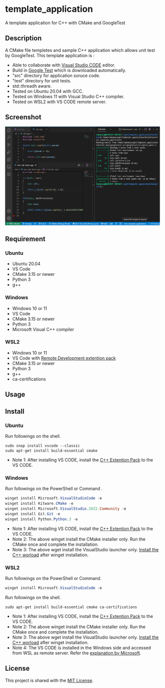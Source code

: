 # template_application
A template application for C++ with CMake and GoogleTest
## Description
A CMake file templetes and sample C++ application which allows unit test by GoogleTest. This template application is :
- Able to collaborate with [Visual Studio CODE](https://azure.microsoft.com/ja-jp/products/visual-studio-code/) editor.
- Build in [Google Test](https://github.com/google/googletest) which is downloaded automatically.
- "src" directory for application soruce code.
- "test" directory for unit tests. 
- std::threadh aware. 
- Tested on Ubuntu 20.04  with GCC.
- Tested on Windows 11 with Visual Studio C++ compiler.
- Tested on WSL2 with VS CODE remote server.
## Screenshot
![](image/screenshot.png)
## Requirement
### Ubuntu
- Ubuntu 20.04
- VS Code
- CMake 3.15 or newer
- Python 3
- g++


### Windows
- Windows 10 or 11
- VS Code
- CMake 3.15 or newer
- Python 3
- Microsoft Visual C++ compiler 

### WSL2
- Windows 10 or 11
- VS Code with [Remote Development extention pack](https://marketplace.visualstudio.com/items?itemName=ms-vscode-remote.vscode-remote-extensionpack)
- CMake 3.15 or newer
- Python 3
- g++
- ca-certifications 


## Usage
## Install
 
### Ubuntu
Run followings on the shell. 
```Shell
sudo snap install vscode --classic
sudo apt-get install build-essential cmake
```
- Note 1: After installing VS CODE, install the [C++ Extention Pack](https://marketplace.visualstudio.com/items?itemName=ms-vscode.cpptools-extension-pack) to the VS CODE.
### Windows

Run followings on the PowerShell or Command . 
```PowerShell
winget install Microsoft.VisualStudioCode -e
winget install Kitware.CMake -e
winget install Microsoft.VisualStudio.2022.Community -e
winget install Git.Git -e
winget install Python.Python.3 -e
```
- Note 1: After installing VS CODE, install the [C++ Extention Pack](https://marketplace.visualstudio.com/items?itemName=ms-vscode.cpptools-extension-pack) to the VS CODE.
- Note 2: The above winget install the CMake installer only. Run the CMake once and complete the installation.
- Note 3: The above wget install the VisualStudio launcher only. [Install the C++ worload](https://docs.microsoft.com/en-us/cpp/build/vscpp-step-0-installation?view=msvc-170) after winget installation.

### WSL2

Run followings on the PowerShell or Command. 
```PowerShell
winget install Microsoft.VisualStudioCode -e
```
Run followings on the shell. 
```Shell
sudo apt-get install build-essential cmake ca-certifications
```
- Note 1: After installing VS CODE, install the [C++ Extention Pack](https://marketplace.visualstudio.com/items?itemName=ms-vscode.cpptools-extension-pack) to the VS CODE.
- Note 2: The above winget install the CMake installer only. Run the CMake once and complete the installation.
- Note 3: The above wget install the VisualStudio launcher only. [Install the C++ worload](https://docs.microsoft.com/en-us/cpp/build/vscpp-step-0-installation?view=msvc-170) after winget installation.
- Note 4: The VS CODE is installed in the Windows side and accessed from WSL as remote server. Refer the [explanation by Microsoft](https://docs.microsoft.com/en-us/windows/wsl/tutorials/wsl-vscode).

## License
This project is shared with the [MIT License](LICENSE). 